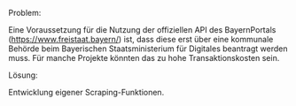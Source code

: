 Problem:

Eine Voraussetzung für die Nutzung der offiziellen API des BayernPortals (https://www.freistaat.bayern/)  ist, dass diese erst über eine kommunale Behörde beim Bayerischen Staatsministerium für Digitales beantragt werden muss. Für manche Projekte könnten das zu hohe Transaktionskosten sein.

Lösung:

Entwicklung eigener Scraping-Funktionen.
